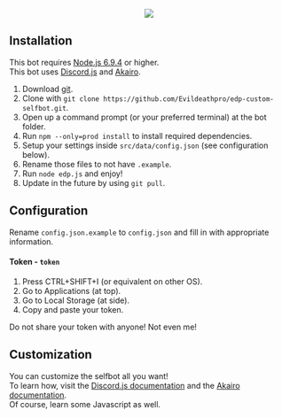 <p align="center">
    <a href=https://github.com/Evildeathpro/edp-custom-selfbot>
        <img src=https://u.nya.is/uckdrf.png/>
    </a>
</p>  

## Installation
This bot requires [Node.js 6.9.4](https://nodejs.org/en/) or higher.  
This bot uses [Discord.js](https://discord.js.org/) and [Akairo](https://1computer1.github.io/discord-akairo).  

1. Download [git](https://git-scm.com/downloads).
2. Clone with `git clone https://github.com/Evildeathpro/edp-custom-selfbot.git`.
3. Open up a command prompt (or your preferred terminal) at the bot folder.
4. Run `npm --only=prod install` to install required dependencies.
5. Setup your settings inside `src/data/config.json` (see configuration below).
6. Rename those files to not have `.example`.
7. Run `node edp.js` and enjoy!
8. Update in the future by using `git pull`.

## Configuration
Rename `config.json.example` to `config.json` and fill in with appropriate information.  

#### Token - `token`
1. Press CTRL+SHIFT+I (or equivalent on other OS).
2. Go to Applications (at top).
3. Go to Local Storage (at side).
4. Copy and paste your token.

Do not share your token with anyone! Not even me!

## Customization
You can customize the selfbot all you want!  
To learn how, visit the [Discord.js documentation](https://discord.js.org/#/docs/main/stable/general/welcome) and the [Akairo documentation](https://1computer1.github.io/discord-akairo).  
Of course, learn some Javascript as well.  
